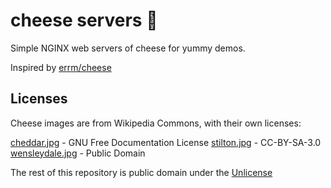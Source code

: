 # cheese servers 🧀

Simple NGINX web servers of cheese for yummy demos.

Inspired by [errm/cheese](https://hub.docker.com/r/errm/cheese/tags/)

## Licenses

Cheese images are from Wikipedia Commons, with their own licenses:

[cheddar.jpg](https://commons.wikimedia.org/wiki/File:Somerset-Cheddar.jpg) - GNU Free Documentation License
[stilton.jpg](https://commons.wikimedia.org/wiki/File:Stilton_Cheese_02.png) - CC-BY-SA-3.0
[wensleydale.jpg](https://commons.wikimedia.org/wiki/File:Wensleydale_cheese_2.jpg) - Public Domain

The rest of this repository is public domain under the [Unlicense](https://unlicense.org)